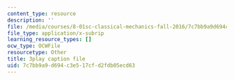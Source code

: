 ```yaml
---
content_type: resource
description: ''
file: /media/courses/8-01sc-classical-mechanics-fall-2016/7c7bb9a9d694c3e517cfd2fdb05ecd63_1UdGbyj8924.srt
file_type: application/x-subrip
learning_resource_types: []
ocw_type: OCWFile
resourcetype: Other
title: 3play caption file
uid: 7c7bb9a9-d694-c3e5-17cf-d2fdb05ecd63
---
```


